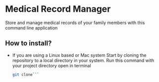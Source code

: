 # Medical Record Manager
Store and manage medical records of your family members with this command line application

## How to install?
- If you are using a Linux based or Mac system
  Start by cloning the repository to a local directory in your system.
  Run this command with your project directory open in terminal
  ```bash
  git clone```
